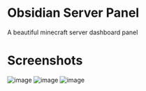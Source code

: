 # Obsidian Server Panel
A beautiful minecraft server dashboard panel

# Screenshots
![image](https://github.com/user-attachments/assets/b405e931-7ccb-4be3-aee6-f763ea64edf9)
![image](https://github.com/user-attachments/assets/069eecd7-51bd-414e-b570-de7472dff86d)
![image](https://github.com/user-attachments/assets/1b1110de-4cc3-4014-8e8c-3c001bb3053b)
